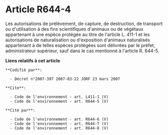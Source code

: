 # Article R644-4

Les autorisations de prélèvement, de capture, de destruction, de transport ou d'utilisation à des fins scientifiques
d'animaux ou de végétaux appartenant à une espèce protégée au titre de l'article L. 411-1 et les autorisations de
naturalisation ou d'exposition d'animaux naturalisés appartenant à de telles espèces protégées sont délivrées par le préfet,
administrateur supérieur, sauf dans le cas mentionné à l'article R. 644-5.

**Liens relatifs à cet article**

	**Codifié par**:

	  - Décret n°2007-397 2007-03-22 JORF 23 mars 2007

	**Cite**:

	  - Code de l'environnement - art. L411-1 (V)
	  - Code de l'environnement - art. R644-5 (V)

	**Cité par**:

	  - Code de l'environnement - art. R644-6 (V)
	  - Code de l'environnement - art. R644-7 (V)
	  - Code de l'environnement - art. R644-8 (V)
